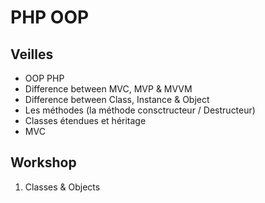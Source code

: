 # PHP OOP

## Veilles 
* OOP PHP
* Difference between MVC, MVP & MVVM
* Difference between Class, Instance & Object
* Les méthodes (la méthode consctructeur / Destructeur)
* Classes étendues et héritage 
* MVC

## Workshop
1. Classes & Objects
